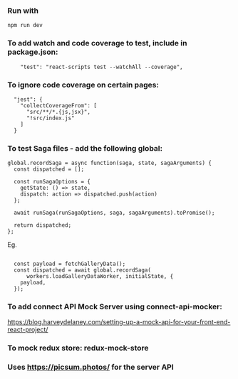 ###  Run with 

```
npm run dev
```

### To add watch and code coverage to test, include in package.json:

```
    "test": "react-scripts test --watchAll --coverage",
```


### To ignore code coverage on certain pages:

```
  "jest": {
    "collectCoverageFrom": [
      "src/**/*.{js,jsx}",
      "!src/index.js"
    ]
  }

```


### To test Saga files - add the following global:

```
global.recordSaga = async function(saga, state, sagaArguments) {
  const dispatched = [];

  const runSagaOptions = {
    getState: () => state,
    dispatch: action => dispatched.push(action)
  };

  await runSaga(runSagaOptions, saga, sagaArguments).toPromise();

  return dispatched;
};
```

Eg.
```

  const payload = fetchGalleryData();
  const dispatched = await global.recordSaga(
      workers.loadGalleryDataWorker, initialState, {
    payload,
  });
```



### To add connect API Mock Server using connect-api-mocker:

https://blog.harveydelaney.com/setting-up-a-mock-api-for-your-front-end-react-project/




### To mock redux store: redux-mock-store


### Uses https://picsum.photos/ for the server API